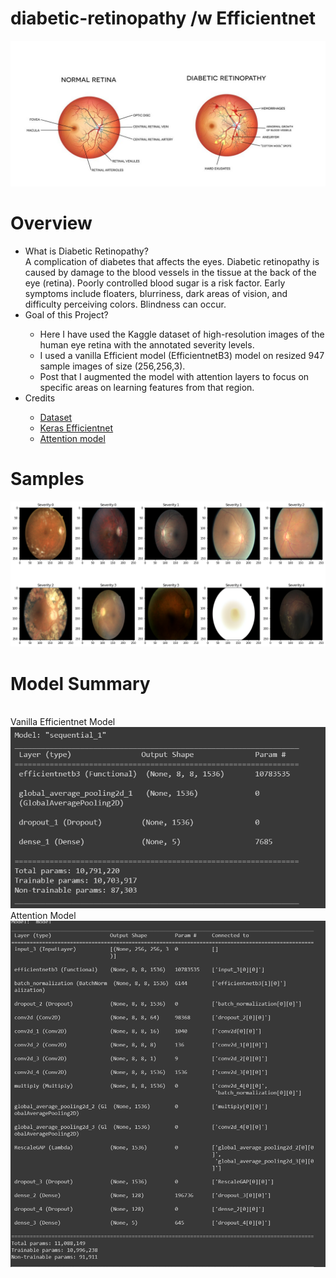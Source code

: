 # diabetic-retinopathy /w Efficientnet
<img src="Diabetic-Retinopathy_SS-Graphic-1080x500.jpg" alt="DR Graphics">

# Overview
<ul>
  <li>What is Diabetic Retinopathy?</li>
  A complication of diabetes that affects the eyes. Diabetic retinopathy is caused by damage to the blood vessels in the tissue at the back of the eye (retina). Poorly controlled blood sugar is a risk factor. Early symptoms include floaters, blurriness, dark areas of vision, and difficulty perceiving colors. Blindness can occur.

  <li>Goal of this Project?</li>
  <ul>
    <li>Here I have used the Kaggle dataset of high-resolution images of the human eye retina with the annotated severity levels.</li>
    <li>I used a vanilla Efficient model (EfficientnetB3) model on resized 947 sample images of size (256,256,3).</li>
    <li>Post that I augmented the model with attention layers to focus on specific areas on learning features from that region.</li>
   </ul>
   <li>Credits</li>
   <ul>
      <li><a href = "https://www.kaggle.com/c/diabetic-retinopathy-detection/overview"> Dataset</a></li>
      <li><a href = "https://keras.io/examples/vision/image_classification_efficientnet_fine_tuning/"> Keras Efficientnet</a></li>
      <li><a href = "https://www.kaggle.com/kmader/inceptionv3-for-retinopathy-gpu-hr#Attention-Model"> Attention model</a></li>
   </ul>
</ul>



# Samples
<img src="samples.png" alt="Samples">

# Model Summary
<br>
Vanilla Efficientnet Model
<br>
<img src="Vanilla_Efficientnet_summary.png" alt="Vanilla Efficientnet Model Summary">
<br>
Attention Model
<br>
<img src="Attention_model_summary.png" alt="Attention Model Summary">
